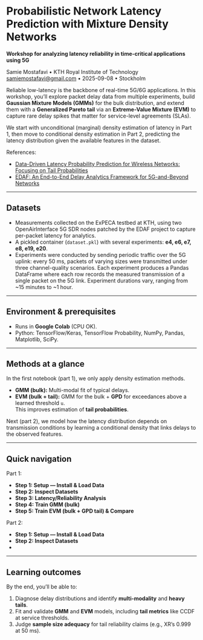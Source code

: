 # Probabilistic Network Latency Prediction with Mixture Density Networks


**Workshop for analyzing latency reliability in time-critical applications using 5G**

Samie Mostafavi  •  KTH Royal Institute of Technology  
samiemostafavi@gmail.com  •  2025-09-08  •  Stockholm


Reliable low-latency is the backbone of real-time 5G/6G applications. In this workshop, you’ll explore packet delay data from multiple experiments, build **Gaussian Mixture Models (GMMs)** for the bulk distribution, and extend them with a **Generalized Pareto tail** via an **Extreme-Value Mixture (EVM)** to capture rare delay spikes that matter for service-level agreements (SLAs).

We start with unconditional (marginal) density estimation of latency in Part 1, then move to conditional density estimation in Part 2, predicting the latency distribution given the available features in the dataset.

References:
- [Data-Driven Latency Probability Prediction for Wireless Networks: Focusing on Tail Probabilities](https://ieeexplore.ieee.org/abstract/document/10437281)
- [EDAF: An End-to-End Delay Analytics Framework for 5G-and-Beyond Networks](https://ieeexplore.ieee.org/document/10620853)

---

## Datasets
- Measurements collected on the ExPECA testbed at KTH, using two OpenAirInterface 5G SDR nodes patched by the EDAF project to capture per-packet latency for analytics.
- A pickled container (`dataset.pkl`) with several experiments: **e4, e6, e7, e8, e19, e20**.
- Experiments were conducted by sending periodic traffic over the 5G uplink: every 50 ms, packets of varying sizes were transmitted under three channel-quality scenarios. Each experiment produces a Pandas DataFrame where each row records the measured transmission of a single packet on the 5G link. Experiment durations vary, ranging from ~15 minutes to ~1 hour.

---

## Environment & prerequisites
- Runs in **Google Colab** (CPU OK).
- Python: TensorFlow/Keras, TensorFlow Probability, NumPy, Pandas, Matplotlib, SciPy.

---

## Methods at a glance
In the first notebook (part 1), we only apply density estimation methods.
- **GMM (bulk):** Multi-modal fit of typical delays.  
- **EVM (bulk + tail):** GMM for the bulk + **GPD** for exceedances above a learned threshold `u`.  
  This improves estimation of **tail probabilities**.

Next (part 2), we model how the latency distribution depends on transmission conditions by learning a conditional density that links delays to the observed features.

---

## Quick navigation

Part 1:
- **Step 1: Setup — Install & Load Data**  
- **Step 2: Inspect Datasets**  
- **Step 3: Latency/Reliability Analysis**  
- **Step 4: Train GMM (bulk)**
- **Step 5: Train EVM (bulk + GPD tail) & Compare**

Part 2:
- **Step 1: Setup — Install & Load Data**  
- **Step 2: Inspect Datasets**
- 

---

## Learning outcomes

By the end, you’ll be able to:
1. Diagnose delay distributions and identify **multi-modality** and **heavy tails**.  
2. Fit and validate **GMM** and **EVM** models, including **tail metrics** like CCDF at service thresholds.  
3. Judge **sample size adequacy** for tail reliability claims (e.g., XR’s 0.999 at 50 ms).



